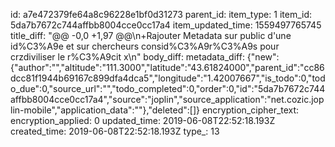 id: a7e472379fe64a8c96228e1bf0d31273
parent_id: 
item_type: 1
item_id: 5da7b7672c744affbb8004cce0cc17a4
item_updated_time: 1559497765745
title_diff: "@@ -0,0 +1,97 @@\n+Rajouter Metadata sur public d'une id%C3%A9e et sur chercheurs consid%C3%A9r%C3%A9s pour crzdiviliser le r%C3%A9cit x\n"
body_diff: 
metadata_diff: {"new":{"author":"","altitude":"111.3000","latitude":"43.61824000","parent_id":"cc86dcc81f1944b69167c899dfa4dca5","longitude":"1.42007667","is_todo":0,"todo_due":0,"source_url":"","todo_completed":0,"order":0,"id":"5da7b7672c744affbb8004cce0cc17a4","source":"joplin","source_application":"net.cozic.joplin-mobile","application_data":""},"deleted":[]}
encryption_cipher_text: 
encryption_applied: 0
updated_time: 2019-06-08T22:52:18.193Z
created_time: 2019-06-08T22:52:18.193Z
type_: 13